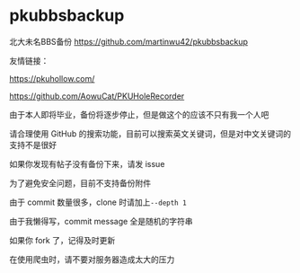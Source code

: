 # pkubbsbackup
北大未名BBS备份 https://github.com/martinwu42/pkubbsbackup

友情链接：

https://pkuhollow.com/

https://github.com/AowuCat/PKUHoleRecorder

由于本人即将毕业，备份将逐步停止，但是做这个的应该不只有我一个人吧

请合理使用 GitHub 的搜索功能，目前可以搜索英文关键词，但是对中文关键词的支持不是很好

如果你发现有帖子没有备份下来，请发 issue

为了避免安全问题，目前不支持备份附件

由于 commit 数量很多，clone 时请加上`--depth 1`

由于我懒得写，commit message 全是随机的字符串

如果你 fork 了，记得及时更新

在使用爬虫时，请不要对服务器造成太大的压力
